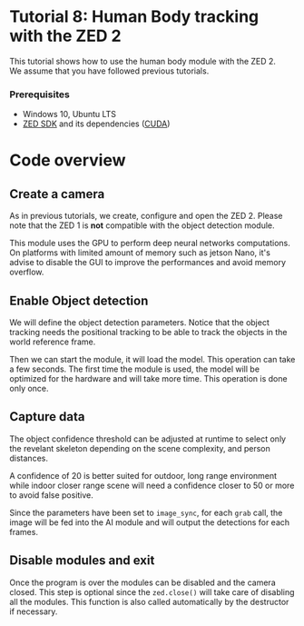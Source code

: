 # Tutorial 8: Human Body tracking with the ZED 2

This tutorial shows how to use the human body module with the ZED 2.<br/>
We assume that you have followed previous tutorials.

### Prerequisites

- Windows 10, Ubuntu LTS
- [ZED SDK](https://www.stereolabs.com/developers/) and its dependencies ([CUDA](https://developer.nvidia.com/cuda-downloads))

# Code overview

## Create a camera

As in previous tutorials, we create, configure and open the ZED 2. Please note that the ZED 1 is **not** compatible with the object detection module.

This module uses the GPU to perform deep neural networks computations. On platforms with limited amount of memory such as jetson Nano, it's advise to disable the GUI to improve the performances and avoid memory overflow.


## Enable Object detection

We will define the object detection parameters. Notice that the object tracking needs the positional tracking to be able to track the objects in the world reference frame.

Then we can start the module, it will load the model. This operation can take a few seconds. The first time the module is used, the model will be optimized for the hardware and will take more time. This operation is done only once.

## Capture data

The object confidence threshold can be adjusted at runtime to select only the revelant skeleton depending on the scene complexity, and person distances. 

A confidence of 20 is better suited for outdoor, long range environment while indoor closer range scene will need a confidence closer to 50 or more to avoid false positive.

Since the parameters have been set to `image_sync`, for each `grab` call, the image will be fed into the AI module and will output the detections for each frames.

## Disable modules and exit

Once the program is over the modules can be disabled and the camera closed. This step is optional since the `zed.close()` will take care of disabling all the modules. This function is also called automatically by the destructor if necessary.